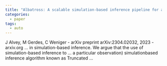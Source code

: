 ```yaml
---
title: "Albatross: A scalable simulation-based inference pipeline for analysing stellar streams in the Milky Way"
categories:
  - paper
tags:
  - auto
---
```

J Alvey, M Gerdes, C Weniger - arXiv preprint arXiv:2304.02032, 2023 - arxiv.org
… in simulation-based inference. We argue that the use of simulation-based inference to … a particular observation) simulationbased inference algorithm known as Truncated …
